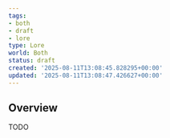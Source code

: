 ```yaml
---
tags:
- both
- draft
- lore
type: Lore
world: Both
status: draft
created: '2025-08-11T13:08:45.828295+00:00'
updated: '2025-08-11T13:08:47.426627+00:00'
---
```



## Overview

TODO
